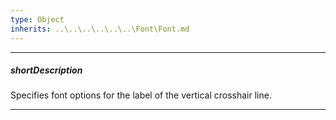 ```yaml
---
type: Object
inherits: ..\..\..\..\..\..\Font\Font.md
---
```

---
##### shortDescription
Specifies font options for the label of the vertical crosshair line.

---
